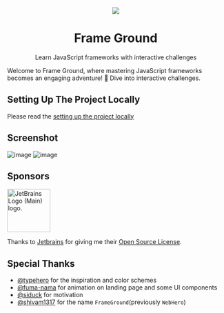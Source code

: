 <div align="center">
<img src="https://utfs.io/f/05863507-ae0f-41ae-adf9-fe01c207db91-42oj0m.png"/>
</div>
<h1 align="center">Frame Ground</h1>
<p align="center">
Learn JavaScript frameworks with interactive challenges
</p>

Welcome to Frame Ground, where mastering JavaScript frameworks becomes an engaging adventure! 🚀 Dive into interactive challenges.

## Setting Up The Project Locally

Please read the [setting up the project locally](https://docs.frameground.tech/deploy-locally)

## Screenshot

![image](https://utfs.io/f/bbfc8452-5ba9-4a88-8808-a75ac2a35aee-r60jor.png)
![image](https://github.com/PhantomKnight287/frameground/assets/76196237/61af540a-68e8-4bbc-a20e-202b5cd1668c)


## Sponsors

<img src="https://resources.jetbrains.com/storage/products/company/brand/logos/jb_beam.png" alt="JetBrains Logo (Main) logo." width="100" >

Thanks to [Jetbrains](https://www.jetbrains.com/) for giving me their [Open Source License](https://www.jetbrains.com/community/opensource).

## Special Thanks

- [@typehero](https://github.com/typehero) for the inspiration and color schemes
- [@fuma-nama](https://github.com/fuma-nama) for animation on landing page and some UI components
- [@siduck](https://github.com/siduck) for motivation
- [@shivam1317](https://github.com/shivam1317) for the name `FrameGround`(previously `WebHero`)

